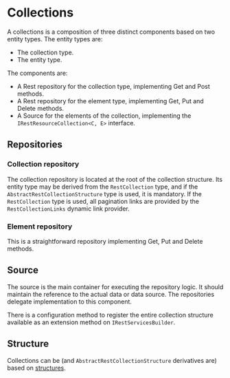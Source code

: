 # Collections
A collections is a composition of three distinct components based on two entity types.
The entity types are:

* The collection type.
* The entity type.

The components are:
* A Rest repository for the collection type, implementing Get and Post methods.
* A Rest repository for the element type, implementing Get, Put and Delete methods.
* A Source for the elements of the collection, implementing the `IRestResourceCollection<C, E>` interface.

## Repositories

### Collection repository
The collection repository is located at the root of the collection structure.
Its entity type may be derived from the `RestCollection` type, and if the `AbstractRestCollectionStructure` type is used, it is mandatory.
If the `RestCollection` type is used, all pagination links are provided by the `RestCollectionLinks` dynamic link provider.

### Element repository
This is a straightforward repository implementing Get, Put and Delete methods.

## Source
The source is the main container for executing the repository logic.
It should maintain the reference to the actual data or data source.
The repositories delegate implementation to this component.

There is a configuration method to register the entire collection structure available as an extension method on `IRestServicesBuilder`.

## Structure
Collections can be (and `AbstractRestCollectionStructure` derivatives are) based on [structures](struct.md). 
